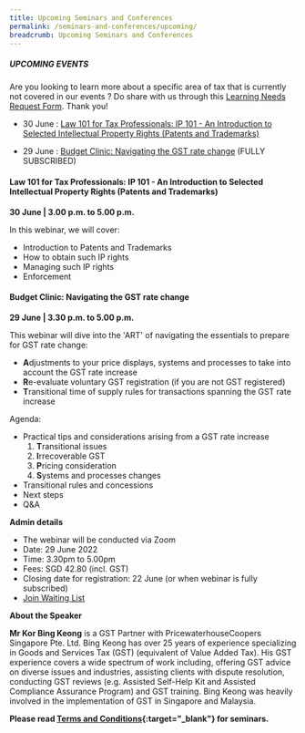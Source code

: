 ```yaml
---
title: Upcoming Seminars and Conferences
permalink: /seminars-and-conferences/upcoming/
breadcrumb: Upcoming Seminars and Conferences
---
```

##### **UPCOMING EVENTS**
Are you looking to learn more about a specific area of tax that is currently not covered in our events ? 
Do share with us through this [Learning Needs Request Form](https://form.gov.sg/5d2c51283703d80011e52615). Thank you!

* 30 June : [Law 101 for Tax Professionals: IP 101 - An Introduction to Selected Intellectual Property Rights (Patents and Trademarks)](/seminars-and-conferences/upcoming/#30Jun-ta-id)


* 29 June : [Budget Clinic: Navigating the GST rate change](/seminars-and-conferences/upcoming/#29Jun-ta-id) (FULLY SUBSCRIBED)


<a id="30Jun-ta-id"></a>
#### **Law 101 for Tax Professionals: IP 101 - An Introduction to Selected Intellectual Property Rights (Patents and Trademarks)**
**30 June | 3.00 p.m. to 5.00 p.m.**

In this webinar, we will cover:

* Introduction to Patents and Trademarks
* How to obtain such IP rights
* Managing such IP rights
* Enforcement


<a id="29Jun-ta-id"></a>
#### **Budget Clinic: Navigating the GST rate change**
**29 June | 3.30 p.m. to 5.00 p.m.**

This webinar will dive into the 'ART' of navigating the essentials to prepare for GST rate change:

* **A**djustments to your price displays, systems and processes to take into account the GST rate increase
* **R**e-evaluate voluntary GST registration (if you are not GST registered)
* **T**ransitional time of supply rules for transactions spanning the GST rate increase

Agenda:
* Practical tips and considerations arising from a GST rate increase
  1. **T**ransitional issues
  2. **I**rrecoverable GST
  3. **P**ricing consideration
  4. **S**ystems and processes changes
* Transitional rules and concessions
* Next steps
* Q&A

**Admin details**
* The webinar will be conducted via Zoom
* Date: 29 June 2022
* Time: 3.30pm to 5.00pm
* Fees: SGD 42.80 (incl. GST)
* Closing date for registration: 22 June (or when webinar is fully subscribed)
* [Join Waiting List](https://form.gov.sg/62a48ce829946c001229d6c1)

**About the Speaker**

**Mr Kor Bing Keong** is a GST Partner with PricewaterhouseCoopers Singapore Pte. Ltd. Bing Keong has over 25 years of experience specializing in Goods and Services Tax (GST) (equivalent of Value Added Tax). His GST experience covers a wide spectrum of work including, offering GST advice on diverse issues and industries, assisting clients with dispute resolution, conducting GST reviews (e.g. Assisted Self-Help Kit and Assisted Compliance Assurance Program) and GST training. Bing Keong was heavily involved in the implementation of GST in Singapore and Malaysia.






**Please read [Terms and Conditions](https://production-iras-tax-academy.netlify.com/executive-tax-programmes/terms-and-conditions/){:target="_blank"} for seminars.**